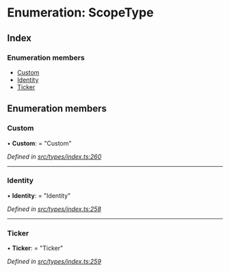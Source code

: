 # Enumeration: ScopeType

## Index

### Enumeration members

* [Custom](scopetype.md#custom)
* [Identity](scopetype.md#identity)
* [Ticker](scopetype.md#ticker)

## Enumeration members

###  Custom

• **Custom**: = "Custom"

*Defined in [src/types/index.ts:260](https://github.com/PolymathNetwork/polymesh-sdk/blob/23062de4/src/types/index.ts#L260)*

___

###  Identity

• **Identity**: = "Identity"

*Defined in [src/types/index.ts:258](https://github.com/PolymathNetwork/polymesh-sdk/blob/23062de4/src/types/index.ts#L258)*

___

###  Ticker

• **Ticker**: = "Ticker"

*Defined in [src/types/index.ts:259](https://github.com/PolymathNetwork/polymesh-sdk/blob/23062de4/src/types/index.ts#L259)*
